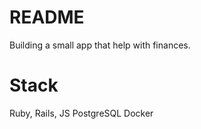 # README

Building a small app that help with finances.

# Stack

Ruby, Rails, JS
PostgreSQL
Docker

